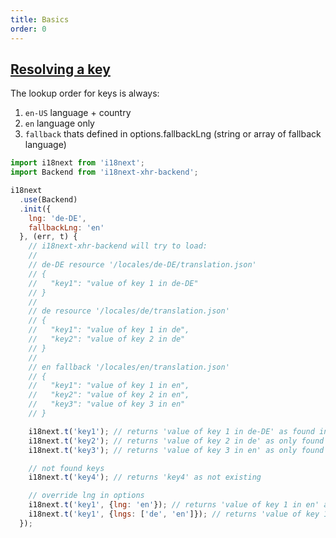 ```yaml
---
title: Basics
order: 0
---
```


<a name="resolve"></a>
## [Resolving a key](#resolve)

The lookup order for keys is always:

1) `en-US` language + country
2) `en` language only
3) `fallback` thats defined in options.fallbackLng (string or array of fallback language)

```js
import i18next from 'i18next';
import Backend from 'i18next-xhr-backend';

i18next
  .use(Backend)
  .init({
    lng: 'de-DE',
    fallbackLng: 'en'
  }, (err, t) {
    // i18next-xhr-backend will try to load:
    //
    // de-DE resource '/locales/de-DE/translation.json'
    // {
    //   "key1": "value of key 1 in de-DE"
    // }
    //
    // de resource '/locales/de/translation.json'
    // {
    //   "key1": "value of key 1 in de",
    //   "key2": "value of key 2 in de"
    // }
    //
    // en fallback '/locales/en/translation.json'
    // {
    //   "key1": "value of key 1 in en",
    //   "key2": "value of key 2 in en",
    //   "key3": "value of key 3 in en"
    // }

    i18next.t('key1'); // returns 'value of key 1 in de-DE' as found in de-DE
    i18next.t('key2'); // returns 'value of key 2 in de' as only found in de
    i18next.t('key3'); // returns 'value of key 3 in en' as only found in fallback en

    // not found keys
    i18next.t('key4'); // returns 'key4' as not existing

    // override lng in options
    i18next.t('key1', {lng: 'en'}); // returns 'value of key 1 in en' as found in en
    i18next.t('key1', {lngs: ['de', 'en']}); // returns 'value of key 1 in de' as found in de
  });
```
